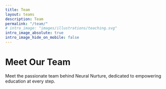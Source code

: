 ```yaml
---
title: Team
layout: teams
description: Team
permalink: "/team/"
# intro_image: "images/illustrations/teaching.svg"
intro_image_absolute: true
intro_image_hide_on_mobile: false
---
```

# Meet Our Team
Meet the passionate team behind Neural Nurture, dedicated to empowering education at every step.